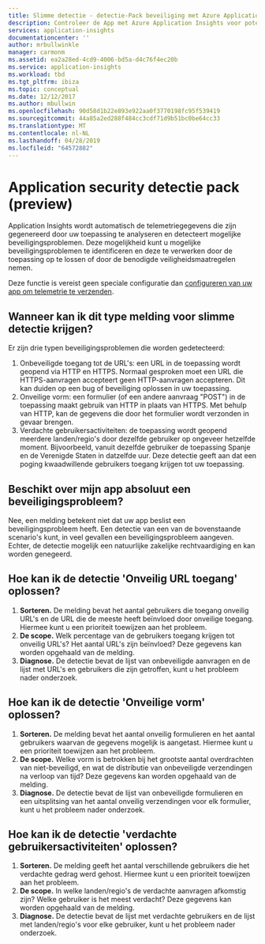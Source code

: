 ```yaml
---
title: Slimme detectie - detectie-Pack beveiliging met Azure Application Insights | Microsoft Docs
description: Controleer de App met Azure Application Insights voor potentiële beveiligingsproblemen met zich mee.
services: application-insights
documentationcenter: ''
author: mrbullwinkle
manager: carmonm
ms.assetid: ea2a28ed-4cd9-4006-bd5a-d4c76f4ec20b
ms.service: application-insights
ms.workload: tbd
ms.tgt_pltfrm: ibiza
ms.topic: conceptual
ms.date: 12/12/2017
ms.author: mbullwin
ms.openlocfilehash: 90d58d1b22e893e922aa0f3770198fc95f539419
ms.sourcegitcommit: 44a85a2ed288f484cc3cdf71d9b51bc0be64cc33
ms.translationtype: MT
ms.contentlocale: nl-NL
ms.lasthandoff: 04/28/2019
ms.locfileid: "64572882"
---
```

# <a name="application-security-detection-pack-preview"></a>Application security detectie pack (preview)

Application Insights wordt automatisch de telemetriegegevens die zijn gegenereerd door uw toepassing te analyseren en detecteert mogelijke beveiligingsproblemen. Deze mogelijkheid kunt u mogelijke beveiligingsproblemen te identificeren en deze te verwerken door de toepassing op te lossen of door de benodigde veiligheidsmaatregelen nemen.

Deze functie is vereist geen speciale configuratie dan [configureren van uw app om telemetrie te verzenden](https://docs.microsoft.com/azure/application-insights/app-insights-usage-overview).

## <a name="when-would-i-get-this-type-of-smart-detection-notification"></a>Wanneer kan ik dit type melding voor slimme detectie krijgen?
Er zijn drie typen beveiligingsproblemen die worden gedetecteerd:
1. Onbeveiligde toegang tot de URL's: een URL in de toepassing wordt geopend via HTTP en HTTPS. Normaal gesproken moet een URL die HTTPS-aanvragen accepteert geen HTTP-aanvragen accepteren. Dit kan duiden op een bug of beveiliging oplossen in uw toepassing.
2. Onveilige vorm: een formulier (of een andere aanvraag "POST") in de toepassing maakt gebruik van HTTP in plaats van HTTPS. Met behulp van HTTP, kan de gegevens die door het formulier wordt verzonden in gevaar brengen.
3. Verdachte gebruikersactiviteiten: de toepassing wordt geopend meerdere landen/regio's door dezelfde gebruiker op ongeveer hetzelfde moment. Bijvoorbeeld, vanuit dezelfde gebruiker de toepassing Spanje en de Verenigde Staten in datzelfde uur. Deze detectie geeft aan dat een poging kwaadwillende gebruikers toegang krijgen tot uw toepassing.

## <a name="does-my-app-definitely-have-a-security-issue"></a>Beschikt over mijn app absoluut een beveiligingsprobleem?
Nee, een melding betekent niet dat uw app beslist een beveiligingsprobleem heeft. Een detectie van een van de bovenstaande scenario's kunt, in veel gevallen een beveiligingsprobleem aangeven. Echter, de detectie mogelijk een natuurlijke zakelijke rechtvaardiging en kan worden genegeerd.

## <a name="how-do-i-fix-the-insecure-url-access-detection"></a>Hoe kan ik de detectie 'Onveilig URL toegang' oplossen?
1. **Sorteren.** De melding bevat het aantal gebruikers die toegang onveilig URL's en de URL die de meeste heeft beïnvloed door onveilige toegang. Hiermee kunt u een prioriteit toewijzen aan het probleem.
2. **De scope.** Welk percentage van de gebruikers toegang krijgen tot onveilig URL's? Het aantal URL's zijn beïnvloed? Deze gegevens kan worden opgehaald van de melding.
3. **Diagnose.** De detectie bevat de lijst van onbeveiligde aanvragen en de lijst met URL's en gebruikers die zijn getroffen, kunt u het probleem nader onderzoek.

## <a name="how-do-i-fix-the-insecure-form-detection"></a>Hoe kan ik de detectie 'Onveilige vorm' oplossen?
1. **Sorteren.** De melding bevat het aantal onveilig formulieren en het aantal gebruikers waarvan de gegevens mogelijk is aangetast. Hiermee kunt u een prioriteit toewijzen aan het probleem.
2. **De scope.** Welke vorm is betrokken bij het grootste aantal overdrachten van niet-beveiligd, en wat de distributie van onbeveiligde verzendingen na verloop van tijd? Deze gegevens kan worden opgehaald van de melding.
3. **Diagnose.** De detectie bevat de lijst van onbeveiligde formulieren en een uitsplitsing van het aantal onveilig verzendingen voor elk formulier, kunt u het probleem nader onderzoek.

## <a name="how-do-i-fix-the-suspicious-user-activity-detection"></a>Hoe kan ik de detectie 'verdachte gebruikersactiviteiten' oplossen?
1. **Sorteren.** De melding geeft het aantal verschillende gebruikers die het verdachte gedrag werd gehost. Hiermee kunt u een prioriteit toewijzen aan het probleem.
2. **De scope.** In welke landen/regio's de verdachte aanvragen afkomstig zijn? Welke gebruiker is het meest verdacht? Deze gegevens kan worden opgehaald van de melding.
3. **Diagnose.** De detectie bevat de lijst met verdachte gebruikers en de lijst met landen/regio's voor elke gebruiker, kunt u het probleem nader onderzoek.
